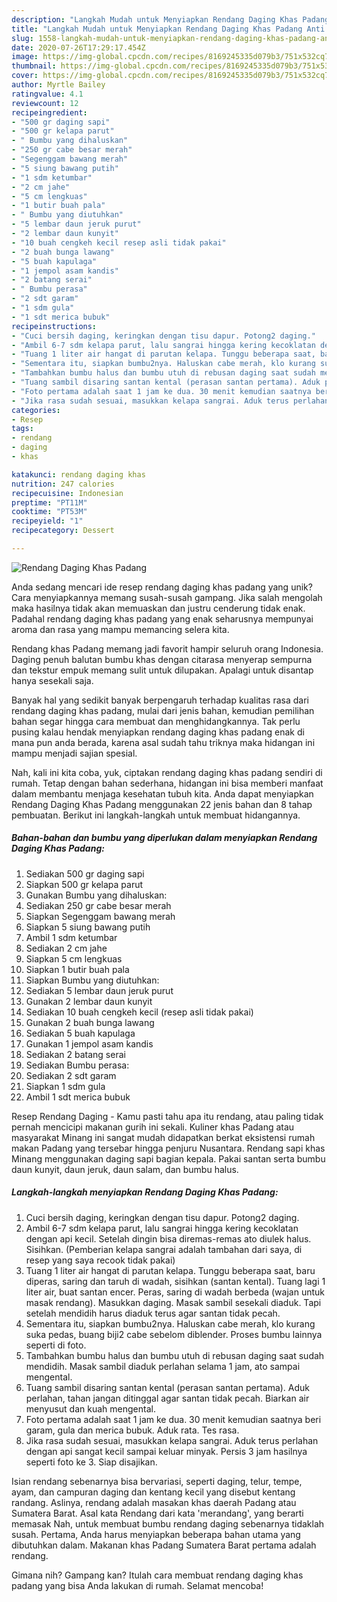 ```yaml
---
description: "Langkah Mudah untuk Menyiapkan Rendang Daging Khas Padang Anti Gagal"
title: "Langkah Mudah untuk Menyiapkan Rendang Daging Khas Padang Anti Gagal"
slug: 1558-langkah-mudah-untuk-menyiapkan-rendang-daging-khas-padang-anti-gagal
date: 2020-07-26T17:29:17.454Z
image: https://img-global.cpcdn.com/recipes/8169245335d079b3/751x532cq70/rendang-daging-khas-padang-foto-resep-utama.jpg
thumbnail: https://img-global.cpcdn.com/recipes/8169245335d079b3/751x532cq70/rendang-daging-khas-padang-foto-resep-utama.jpg
cover: https://img-global.cpcdn.com/recipes/8169245335d079b3/751x532cq70/rendang-daging-khas-padang-foto-resep-utama.jpg
author: Myrtle Bailey
ratingvalue: 4.1
reviewcount: 12
recipeingredient:
- "500 gr daging sapi"
- "500 gr kelapa parut"
- " Bumbu yang dihaluskan"
- "250 gr cabe besar merah"
- "Segenggam bawang merah"
- "5 siung bawang putih"
- "1 sdm ketumbar"
- "2 cm jahe"
- "5 cm lengkuas"
- "1 butir buah pala"
- " Bumbu yang diutuhkan"
- "5 lembar daun jeruk purut"
- "2 lembar daun kunyit"
- "10 buah cengkeh kecil resep asli tidak pakai"
- "2 buah bunga lawang"
- "5 buah kapulaga"
- "1 jempol asam kandis"
- "2 batang serai"
- " Bumbu perasa"
- "2 sdt garam"
- "1 sdm gula"
- "1 sdt merica bubuk"
recipeinstructions:
- "Cuci bersih daging, keringkan dengan tisu dapur. Potong2 daging."
- "Ambil 6-7 sdm kelapa parut, lalu sangrai hingga kering kecoklatan dengan api kecil. Setelah dingin bisa diremas-remas ato diulek halus. Sisihkan. (Pemberian kelapa sangrai adalah tambahan dari saya, di resep yang saya recook tidak pakai)"
- "Tuang 1 liter air hangat di parutan kelapa. Tunggu beberapa saat, baru diperas, saring dan taruh di wadah, sisihkan (santan kental). Tuang lagi 1 liter air, buat santan encer. Peras, saring di wadah berbeda (wajan untuk masak rendang). Masukkan daging. Masak sambil sesekali diaduk. Tapi setelah mendidih harus diaduk terus agar santan tidak pecah."
- "Sementara itu, siapkan bumbu2nya. Haluskan cabe merah, klo kurang suka pedas, buang biji2 cabe sebelom diblender. Proses bumbu lainnya seperti di foto."
- "Tambahkan bumbu halus dan bumbu utuh di rebusan daging saat sudah mendidih. Masak sambil diaduk perlahan selama 1 jam, ato sampai mengental."
- "Tuang sambil disaring santan kental (perasan santan pertama). Aduk perlahan, tahan jangan ditinggal agar santan tidak pecah. Biarkan air menyusut dan kuah mengental."
- "Foto pertama adalah saat 1 jam ke dua. 30 menit kemudian saatnya beri garam, gula dan merica bubuk. Aduk rata. Tes rasa."
- "Jika rasa sudah sesuai, masukkan kelapa sangrai. Aduk terus perlahan dengan api sangat kecil sampai keluar minyak. Persis 3 jam hasilnya seperti foto ke 3. Siap disajikan."
categories:
- Resep
tags:
- rendang
- daging
- khas

katakunci: rendang daging khas 
nutrition: 247 calories
recipecuisine: Indonesian
preptime: "PT11M"
cooktime: "PT53M"
recipeyield: "1"
recipecategory: Dessert

---
```



![Rendang Daging Khas Padang](https://img-global.cpcdn.com/recipes/8169245335d079b3/751x532cq70/rendang-daging-khas-padang-foto-resep-utama.jpg)

Anda sedang mencari ide resep rendang daging khas padang yang unik? Cara menyiapkannya memang susah-susah gampang. Jika salah mengolah maka hasilnya tidak akan memuaskan dan justru cenderung tidak enak. Padahal rendang daging khas padang yang enak seharusnya mempunyai aroma dan rasa yang mampu memancing selera kita.

Rendang khas Padang memang jadi favorit hampir seluruh orang Indonesia. Daging penuh balutan bumbu khas dengan citarasa menyerap sempurna dan tekstur empuk memang sulit untuk dilupakan. Apalagi untuk disantap hanya sesekali saja.

Banyak hal yang sedikit banyak berpengaruh terhadap kualitas rasa dari rendang daging khas padang, mulai dari jenis bahan, kemudian pemilihan bahan segar hingga cara membuat dan menghidangkannya. Tak perlu pusing kalau hendak menyiapkan rendang daging khas padang enak di mana pun anda berada, karena asal sudah tahu triknya maka hidangan ini mampu menjadi sajian spesial.


Nah, kali ini kita coba, yuk, ciptakan rendang daging khas padang sendiri di rumah. Tetap dengan bahan sederhana, hidangan ini bisa memberi manfaat dalam membantu menjaga kesehatan tubuh kita. Anda dapat menyiapkan Rendang Daging Khas Padang menggunakan 22 jenis bahan dan 8 tahap pembuatan. Berikut ini langkah-langkah untuk membuat hidangannya.

<!--inarticleads1-->

##### Bahan-bahan dan bumbu yang diperlukan dalam menyiapkan Rendang Daging Khas Padang:

1. Sediakan 500 gr daging sapi
1. Siapkan 500 gr kelapa parut
1. Gunakan  Bumbu yang dihaluskan:
1. Sediakan 250 gr cabe besar merah
1. Siapkan Segenggam bawang merah
1. Siapkan 5 siung bawang putih
1. Ambil 1 sdm ketumbar
1. Sediakan 2 cm jahe
1. Siapkan 5 cm lengkuas
1. Siapkan 1 butir buah pala
1. Siapkan  Bumbu yang diutuhkan:
1. Sediakan 5 lembar daun jeruk purut
1. Gunakan 2 lembar daun kunyit
1. Sediakan 10 buah cengkeh kecil (resep asli tidak pakai)
1. Gunakan 2 buah bunga lawang
1. Sediakan 5 buah kapulaga
1. Gunakan 1 jempol asam kandis
1. Sediakan 2 batang serai
1. Sediakan  Bumbu perasa:
1. Sediakan 2 sdt garam
1. Siapkan 1 sdm gula
1. Ambil 1 sdt merica bubuk


Resep Rendang Daging - Kamu pasti tahu apa itu rendang, atau paling tidak pernah mencicipi makanan gurih ini sekali. Kuliner khas Padang atau masyarakat Minang ini sangat mudah didapatkan berkat eksistensi rumah makan Padang yang tersebar hingga penjuru Nusantara. Rendang sapi khas Minang menggunakan daging sapi bagian kepala. Pakai santan serta bumbu daun kunyit, daun jeruk, daun salam, dan bumbu halus. 

<!--inarticleads2-->

##### Langkah-langkah menyiapkan Rendang Daging Khas Padang:

1. Cuci bersih daging, keringkan dengan tisu dapur. Potong2 daging.
1. Ambil 6-7 sdm kelapa parut, lalu sangrai hingga kering kecoklatan dengan api kecil. Setelah dingin bisa diremas-remas ato diulek halus. Sisihkan. (Pemberian kelapa sangrai adalah tambahan dari saya, di resep yang saya recook tidak pakai)
1. Tuang 1 liter air hangat di parutan kelapa. Tunggu beberapa saat, baru diperas, saring dan taruh di wadah, sisihkan (santan kental). Tuang lagi 1 liter air, buat santan encer. Peras, saring di wadah berbeda (wajan untuk masak rendang). Masukkan daging. Masak sambil sesekali diaduk. Tapi setelah mendidih harus diaduk terus agar santan tidak pecah.
1. Sementara itu, siapkan bumbu2nya. Haluskan cabe merah, klo kurang suka pedas, buang biji2 cabe sebelom diblender. Proses bumbu lainnya seperti di foto.
1. Tambahkan bumbu halus dan bumbu utuh di rebusan daging saat sudah mendidih. Masak sambil diaduk perlahan selama 1 jam, ato sampai mengental.
1. Tuang sambil disaring santan kental (perasan santan pertama). Aduk perlahan, tahan jangan ditinggal agar santan tidak pecah. Biarkan air menyusut dan kuah mengental.
1. Foto pertama adalah saat 1 jam ke dua. 30 menit kemudian saatnya beri garam, gula dan merica bubuk. Aduk rata. Tes rasa.
1. Jika rasa sudah sesuai, masukkan kelapa sangrai. Aduk terus perlahan dengan api sangat kecil sampai keluar minyak. Persis 3 jam hasilnya seperti foto ke 3. Siap disajikan.


Isian rendang sebenarnya bisa bervariasi, seperti daging, telur, tempe, ayam, dan campuran daging dan kentang kecil yang disebut kentang randang. Aslinya, rendang adalah masakan khas daerah Padang atau Sumatera Barat. Asal kata Rendang dari kata &#39;merandang&#39;, yang berarti memasak Nah, untuk membuat bumbu rendang daging sebenarnya tidaklah susah. Pertama, Anda harus menyiapkan beberapa bahan utama yang dibutuhkan dalam. Makanan khas Padang Sumatera Barat pertama adalah rendang. 

Gimana nih? Gampang kan? Itulah cara membuat rendang daging khas padang yang bisa Anda lakukan di rumah. Selamat mencoba!

